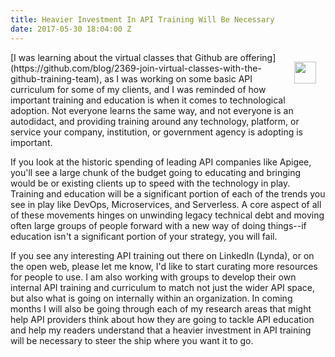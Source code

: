```yaml
---
title: Heavier Investment In API Training Will Be Necessary
date: 2017-05-30 18:04:00 Z
---
```


<p><a href="https://github.com/blog/2369-join-virtual-classes-with-the-github-training-team"><img src="https://s3.amazonaws.com/kinlane-productions/github/github-education-training.jpg" align="right" width="35" style="padding: 15px;" /></a></a></p>[I was learning about the virtual classes that Github are offering](https://github.com/blog/2369-join-virtual-classes-with-the-github-training-team), as I was working on some basic API curriculum for some of my clients, and I was reminded of how important training and education is when it comes to technological adoption. Not everyone learns the same way, and not everyone is an autodidact, and providing training around any technology, platform, or service your company, institution, or government agency is adopting is important.

If you look at the historic spending of leading API companies like Apigee, you'll see a large chunk of the budget going to educating and bringing would be or existing clients up to speed with the technology in play. Training and education will be a significant portion of each of the trends you see in play like DevOps, Microservices, and Serverless. A core aspect of all of these movements hinges on unwinding legacy technical debt and moving often large groups of people forward with a new way of doing things--if education isn't a significant portion of your strategy, you will fail.

If you see any interesting API training out there on LinkedIn (Lynda), or on the open web, please let me know, I'd like to start curating more resources for people to use. I am also working with groups to develop their own internal API training and curriculum to match not just the wider API space, but also what is going on internally within an organization. In coming months I will also be going through each of my research areas that might help API providers think about how they are going to tackle API education and help my readers understand that a heavier investment in API training will be necessary to steer the ship where you want it to go.